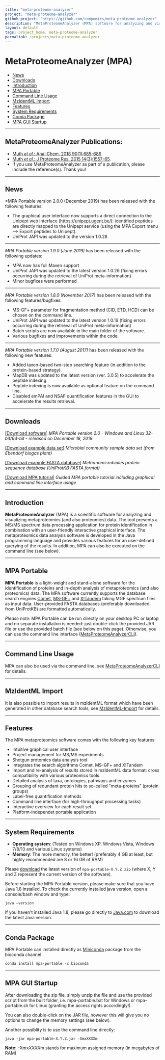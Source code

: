```yaml
---
title: "meta-proteome-analyzer"
project: "meta-proteome-analyzer"
github_project: "https://github.com/compomics/meta-proteome-analyzer"
description: "MetaProteomeAnalyzer (MPA) software for analyzing and visualizing MS-based metaproteomics data."
layout: default
tags: project_home, meta-proteome-analyzer
permalink: /projects/meta-proteome-analyzer
---
```


# MetaProteomeAnalyzer (MPA) #

  * [News](#news)
  * [Downloads](#downloads)
  * [Introduction](#introduction)
  * [MPA Portable](#mpa-portable)
  * [Command Line Usage](#command-line-usage)
  * [MzIdentML Import](#mzidentml-import)
  * [Features](#features)
  * [System Requirements](#system-requirements)
  * [Conda Package](#conda-package)
  * [MPA GUI Startup](#mpa-gui-startup)

---

## MetaProteomeAnalyzer Publications:
  * [Muth _et al._: Anal Chem. 2018 90(1):685-689](https://www.ncbi.nlm.nih.gov/pubmed/29215871).
  * [Muth _et al._: J Proteome Res. 2015 14(3):1557-65](http://www.ncbi.nlm.nih.gov/pubmed/25660940).
  * If you use MetaProteomeAnalyzer as part of a publication, please include the reference(s). Thank you!

---

## News ##

*MPA Portable version 2.0.0 (December 2019) has been released with the following features:

* The graphical user interface now supports a direct connection to the Unipept web interface (https://unipept.ugent.be/): identified peptides are directly mapped to the Unipept service (using the MPA Export menu --> Export peptides to Unipept).
* UniProt JAPI was updated to the version 1.0.28

---

*MPA Portable version 1.9.0 (June 2019)* has been released with the following updates:

* MPA now has full Maven support
* UniProt JAPI was updated to the latest version 1.0.26 (fixing errors occurring during the retrieval of UniProt meta-information)
* Minor bugfixes were performed

---

*MPA Portable version 1.8.0 (November 2017)* has been released with the following features/bugfixes:

* MS-GF+ parameter for fragmentation method (CID, ETD, HCD) can be chosen on the command line.
* UniProt JAPI was updated to the latest version 1.0.16 (fixing errors occurring during the retrieval of UniProt meta-information)
* Batch scripts are now available in the main folder of the software.
* Various bugfixes and improvements within the code.

---

*MPA Portable version 1.7.0 (August 2017)* has been released with the following new features:

* Added taxon-based two-step searching feature (in addition to the protein-based strategy).
* MapDB was updated to the latest version (ver. 3.0.5) to accelerate the peptide indexing.
* Peptide indexing is now available as optional feature on the command line.
* Disabled emPAI and NSAF quantification features in the GUI to accelerate the results retrieval.

---



## Downloads ##

[[Download software]](https://github.com/compomics/meta-proteome-analyzer/releases/download/v2.0.0/mpa-portable-2.0.0.zip)  *MPA Portable version 2.0 - Windows and Linux 32-bit/64-bit - released on December 18, 2019*

[[Download example data set]](https://github.com/compomics/meta-proteome-analyzer/raw/master/test/de/mpa/resources/Ebendorf1.zip)  *Microbial community sample data set (from Ebendorf biogas plant)*

[[Download example FASTA database]](https://github.com/compomics/meta-proteome-analyzer/raw/master/test/de/mpa/resources/fasta/uniprot_methanomicrobiales.fasta)  *Methanomicrobiales protein sequence database (UniProtKB FASTA format)*

[[Download MPA tutorial]](https://github.com/compomics/meta-proteome-analyzer/raw/master/docu/MPA_Portable_Tutorial.pdf)  *Guided MPA portable tutorial including graphical and command line interface usage*

---

## Introduction ##

**MetaProteomeAnalyzer** (MPA) is a scientific software for analyzing and visualizing metaproteomics (and also proteomics) data. The tool presents a MS/MS spectrum data processing application for protein identification in combination with an user-friendly interactive graphical interface. The metaproteomics data analysis software is developed in the Java programming language and provides various features for an user-defined querying of the results. In addition, MPA can also be executed on the command line (see below).

---

## MPA Portable ##

**MPA Portable** is a light-weight and stand-alone software for the identification of proteins and in-depth analysis of metaproteomics (and also proteomics) data. The MPA software currently supports the database search engines [Comet](http://comet-ms.sourceforge.net/), [MS-GF+](https://bix-lab.ucsd.edu/pages/viewpage.action?pageId=13533355) and [X!Tandem](http://www.thegpm.org/tandem/) taking MGF spectrum files as input data. User-provided FASTA databases (preferably downloaded from UniProtKB) are formatted automatically.

*Please note:* MPA Portable can be run directly on your desktop PC or laptop and no separate installation is needed: just double-click the provided JAR file or use the provided batch file (see below on this page). Otherwise, you can use the command line interface ([MetaProteomeAnalyzerCLI](/projects/meta-proteome-analyzer/wiki/MetaProteomeAnalyzerCLI)).

---

## Command Line Usage ##

MPA can also be used via the command line, see [MetaProteomeAnalyzerCLI](/projects/meta-proteome-analyzer/wiki/MetaProteomeAnalyzerCLI) for details.

---

## MzIdentML Import ##

It is also possible to import results in mzIdentML format which have been generated in other database search tools, see [MzIdentML-Import](/projects/meta-proteome-analyzer/wiki/MzIdentML-Import) for details.

---

## Features ##

The MPA metaproteomics software comes with the following key features:
  * Intuitive graphical user interface
  * Project management for MS/MS experiments
  * Shotgun protomics data analysis tool
  * Integrates the search algorithms Comet, MS-GF+ and X!Tandem
  * Import and re-analysis of results stored in mzIdentML data format: cross compatibility with various proteomics tools.
  * Detailed analysis of taxa, ontologies, pathways and enzymes
  * Grouping of redundant protein hits to so-called "meta-proteins" (protein groups)
  * Label-free quantification methods
  * Command line interface (for high-throughput processing tasks)
  * Interactive overview for each result set
  * Platform-independet portable application 

---

## System Requirements ##
  * **Operating system**: (Tested on Windows XP, Windows Vista, Windows 7/8/10 and various Linux systems)
  * **Memory**: The more memory, the better! (preferably 4 GB at least, but highly recommended are 8 or 16 GB of RAM)

Please [download](https://github.com/compomics/meta-proteome-analyzer/releases/download/v2.0.0/mpa-portable-2.0.0.zip) the latest version of `mpa-portable-X.Y.Z.zip` (where X, Y and Z represent the current version of the software).

Before starting the MPA Portable version, please make sure that you have Java 1.8 installed. To check the currently installed java version, open a console/bash window and type:
```
java –version
```

If you haven't installed Java 1.8, please go directly to
[Java.com](http://www.java.com/download/) to download the latest Java version.

---

## Conda Package ##
MPA Portable can installed directly as [Miniconda](https://conda.io/miniconda.html) package from the bioconda channel:
```
conda install mpa-portable -c bioconda 
```

---

## MPA GUI Startup ##
After downloading the zip file, simply unzip the file and use the provided script from the built folder, i.e. mpa-portable.bat for Windows  or mpa-portable.sh for Linux (granting the access rights accordingly!).

You can also double-click on the JAR file, however this will give you no options to change the memory settings (see below).

Another possiblity is to use the command line directly:
```
java -jar mpa-portable-X.Y.Z.jar -XmxXXXXm 
```
**Note:** -Xmx*XXXX*m stands for maximum assigned memory (in megabytes of RAM)

